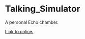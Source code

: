 # Talking_Simulator
A personal Echo chamber.

[Link to online.](https://www.google.com "Google's Homepage")
